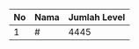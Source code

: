 | No | Nama            | Jumlah Level |
|----|-----------------|--------------|
| 1  | #    |    4445        |
